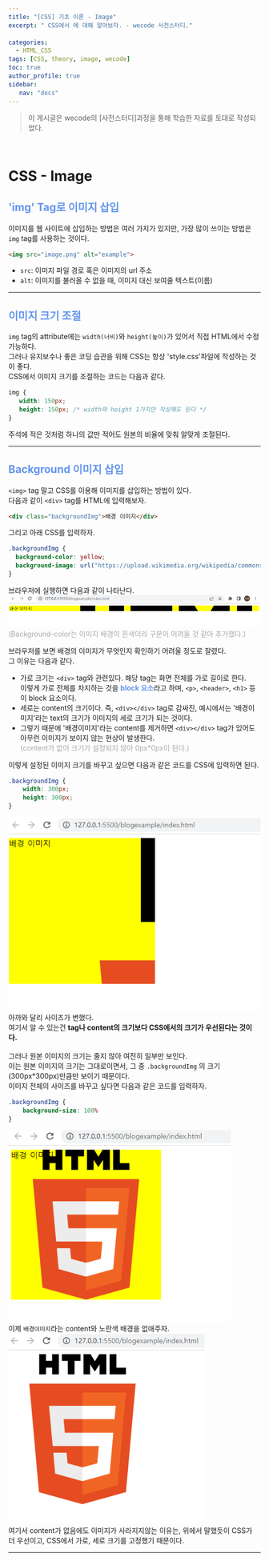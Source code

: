 ```yaml
---
title: "[CSS] 기초 이론 - Image"
excerpt: " CSS에서 에 대해 알아보자. - wecode 사전스터디."

categories: 
  - HTML_CSS
tags: [CSS, theory, image, wecode]
toc: true
author_profile: true 
sidebar:
   nav: "docs"
---
```

>이 게시글은 wecode의 [사전스터디]과정을 통해 학습한 자료를 토대로 작성되었다.

<br>

# CSS - Image

## <span style="color:cornflowerblue">**'img' Tag로 이미지 삽입**</span>
이미지를 웹 사이트에 삽입하는 방법은 여러 가지가 있지만, 가장 많이 쓰이는 방법은 `img` tag를 사용하는 것이다.

```html
<img src="image.png" alt="example">
```
- `src`: 이미지 파일 경로 혹은 이미지의 url 주소
- `alt`: 이미지를 불러올 수 없을 때, 이미지 대신 보여줄 텍스트(이름)


---

## <span style="color:cornflowerblue">**이미지 크기 조절**</span>

 `img` tag의 attribute에는 `width(너비)`와 `height(높이)`가 있어서 직접 HTML에서 수정 가능하다.<br> 그러나 유지보수나 좋은 코딩 습관을 위해 CSS는 항상 'style.css'파일에 작성하는 것이 좋다.<br> CSS에서 이미지 크기를 조절하는 코드는 다음과 같다.
 ```css
 img {
    width: 150px;
    height: 150px; /* width와 height 1가지만 작성해도 된다 */
 }
 ```
 주석에 적은 것처럼 하나의 값만 적어도 원본의 비율에 맞춰 알맞게 조절된다.

 ---

## <span style="color:cornflowerblue">**Background 이미지 삽입**</span>

`<img>` tag 말고 CSS를 이용해 이미지를 삽입하는 방법이 있다.<br> 다음과 같이 `<div>` tag를 HTML에 입력해보자.
```html
<div class="backgroundImg">배경 이미지</div>
```
그리고 아래 CSS를 입력하자.
```css
.backgroundImg {
  background-color: yellow;
  background-image: url("https://upload.wikimedia.org/wikipedia/commons/thumb/6/61/HTML5_logo_and_wordmark.svg/1280px-HTML5_logo_and_wordmark.svg.png");
}
```
브라우저에 실행하면 다음과 같이 나타난다.<br>
<img src="/assets/images/20221013/background.png"><br>
<span style="color:darkgrey">(Background-color는 이미지 배경이 흰색이라 구분이 어려울 것 같아 추가했다.)</span><br>

브라우저를 보면 배경의 이미지가 무엇인지 확인하기 어려울 정도로 잘렸다.<br> 그 이유는 다음과 같다.
- 가로 크기는 `<div>` tag와 관련있다. 해당 tag는 화면 전체를 가로 길이로 한다.<br> 이렇게 가로 전체를 차지하는 것을 <span style="color:cornflowerblue">**block 요소**</span>라고 하며, `<p>`, `<header>`, `<h1>` 등이 block 요소이다.
- 세로는 content의 크기이다. 즉, `<div></div>` tag로 감싸진, 예시에서는 '배경이미지'라는 text의 크기가 이미지의 세로 크기가 되는 것이다.
- 그렇기 때문에 '배경이미지'라는 content를 제거하면 `<div></div>` tag가 있어도 아무런 이미지가 보이지 않는 현상이 발생한다.<br> <span style="color:darkgrey">(content가 없어 크기가 설정되지 않아 0px*0px이 된다.)</span>
  
이렇게 설정된 이미지 크기를 바꾸고 싶으면 다음과 같은 코드를 CSS에 입력하면 된다.
```css
.backgroundImg {
    width: 300px;
    height: 300px;
}
```
<img src="/assets/images/20221013/backgroundsize.png"><br>
아까와 달리 사이즈가 변했다.<br> 여기서 알 수 있는건 **tag나 content의 크기보다 CSS에서의 크기가 우선된다는 것이다.**<br><br> 그러나 원본 이미지의 크기는 줄지 않아 여전히 일부만 보인다.<br> 이는 원본 이미지의 크기는 그대로이면서, 그 중 `.backgroundImg` 의 크기(300px*300px)만큼만 보이기 때문이다. <br> 이미지 전체의 사이즈를 바꾸고 싶다면 다음과 같은 코드를 입력하자.
```css
.backgroundImg {
    background-size: 100%
}
```
<img src="/assets/images/20221013/backgroundpersent.png"><br>
이제 `배경이미지`라는 content와 노란색 배경을 없애주자.
<br>
<img src="/assets/images/20221013/backgroundwhite.png"><br>
여기서 content가 없음에도 이미지가 사라지지않는 이유는, 위에서 말했듯이 CSS가 더 우선이고, CSS에서 가로, 세로 크기를 고정했기 때문이다.


---

